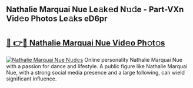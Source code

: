 ## Nathalie Marquai Nue Le𝚊k𝚎d N𝚞𝚍e - Part-VXn Vid𝚎o Photos Le𝚊ks eD6pr

# <h2><a href="http://fb1nw6.evod.top/?m=Nathalie+Marquai+Nue">🔗 👉🔴 Nathalie Marquai Nue Vid𝚎o Ph𝚘t𝚘s</a></h2>

[![Nathalie Marquai Nue N𝚞d𝚎s](https://i.imgur.com/8V9OHl7.gif)](http://fb1nw6.evod.top/?m=Nathalie+Marquai+Nue)
Online personality Nathalie Marquai Nue with a passion for dance and lifestyle. A public figure like Nathalie Marquai Nue, with a strong social media presence and a large following, can wield significant influence. 

